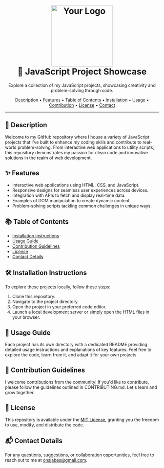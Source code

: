 <h1 align="center">
  <img src="your-logo.png" alt="Your Logo" width="200">
  <br>
  <span>🚀 JavaScript Project Showcase</span>
</h1>

<p align="center">Explore a collection of my JavaScript projects, showcasing creativity and problem-solving through code.</p>

<p align="center">
  <a href="#description">Description</a> •
  <a href="#features">Features</a> •
  <a href="#table-of-contents">Table of Contents</a> •
  <a href="#installation">Installation</a> •
  <a href="#usage">Usage</a> •
  <a href="#contribution">Contribution</a> •
  <a href="#license">License</a> •
  <a href="#contact">Contact</a>
</p>

---

## 📜 Description
Welcome to my GitHub repository where I house a variety of JavaScript projects that I've built to enhance my coding skills and contribute to real-world problem-solving. From interactive web applications to utility scripts, this repository demonstrates my passion for clean code and innovative solutions in the realm of web development.

## ✨ Features
- Interactive web applications using HTML, CSS, and JavaScript.
- Responsive designs for seamless user experiences across devices.
- Integration with APIs to fetch and display real-time data.
- Examples of DOM manipulation to create dynamic content.
- Problem-solving scripts tackling common challenges in unique ways.



## 📚 Table of Contents

- [Installation Instructions](#installation-instructions)
- [Usage Guide](#usage-guide)
- [Contribution Guidelines](#contribution-guidelines)
- [License](#license)
- [Contact Details](#contact-details)



## 🛠️ Installation Instructions
To explore these projects locally, follow these steps:
1. Clone this repository.
2. Navigate to the project directory.
3. Open the project in your preferred code editor.
4. Launch a local development server or simply open the HTML files in your browser.

## 🚀 Usage Guide
Each project has its own directory with a dedicated README providing detailed usage instructions and explanations of key features. Feel free to explore the code, learn from it, and adapt it for your own projects.

## 🤝 Contribution Guidelines
I welcome contributions from the community! If you'd like to contribute, please follow the guidelines outlined in CONTRIBUTING.md. Let's learn and grow together.

## 📄 License
This repository is available under the [MIT License](link-to-license), granting you the freedom to use, modify, and distribute the code.

## 📬 Contact Details
For any questions, suggestions, or collaboration opportunities, feel free to reach out to me at [onsjabes@gmail.com](mailto:onsjabes@gmail.com). 
